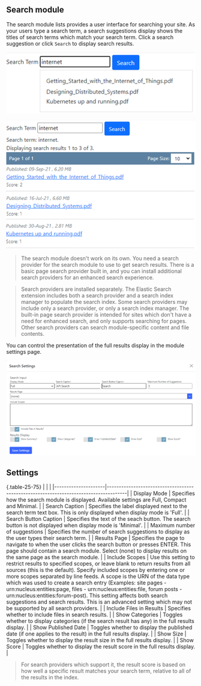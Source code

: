 ## Search module
The search module lists provides a user interface for searching your site.  As your users type a search term, a search suggestions display shows 
the titles of search terms which match your search term.  Click a search suggestion or click `Search` to display search results.

![Search Screenshot](Search.png)

![Search Screenshot](Search-Results.png)

> The search module doesn't work on its own.  You need a search provider for the search module to use to get search results.  There is 
a basic page search provider built in, and you can install additional search providers for an enhanced search experience.

> Search providers are installed separately.  The Elastic Search extension includes both a search provider and a search index 
manager to populate the search index.  Some search providers may include only a search provider, or only a search index manager.  The built-in
page search provider is intended for sites which don't have a need for enhanced search, and only supports searching for pages.  Other 
search providers can search module-specific content and file contents. 

You can control the presentation of the full results display in the module settings page.

![Settings](Search-Settings.png)

## Settings

{.table-25-75}
|                     |                                                                                      |
|---------------------|--------------------------------------------------------------------------------------|
| Display Mode                   | Specifies how the search module is displayed. Available settings are Full, Compact and Minimal.  |
| Search Caption                 | Specifies the label displayed next to the search term text box.  This is only displayed when display mode is 'Full'. |
| Search Button Caption          | Specifies the text of the seach button.  The search button is not displayed when display mode is 'Minimal'. |
| Maximum number of suggestions  | Specifies the number of search suggestions to display as the user types their search term. |
| Results Page                   | Specifies the page to navigate to when the user clicks the search button or presses ENTER.  This page should contain a search module.  Select (none) to display results on the same page as the search module. |
| Include Scopes                 | Use this setting to restrict results to specified scopes, or leave blank to return results from all sources (this is the default).  Specify included scopes by entering one or more scopes separated by line feeds.  A scope is the URN of the data type which was used to create a search entry (Examples: site pages - urn:nucleus:entities:page, files - urn:nucleus:entities:file, forum posts - urn:nucleus:entities:forum-post).  This setting affects both search suggestions and search results.  This is an advanced setting which may not be supported by all search providers. |
| Include Files in Results       | Specifies whether to include files in search results. |
| Show Categories                | Toggles whether to display categories (if the search result has any) in the full results display. |
| Show Published Date            | Toggles whether to display the published date (if one applies to the result) in the full results display. |
| Show Size                      | Toggles whether to display the result size in the full results display. |
| Show Score                     | Toggles whether to display the result score in the full results display. |

> For search providers which support it, the result score is based on how well a specific result matches your search term, relative to all of 
the results in the index. 